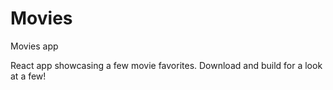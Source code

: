 # Movies
Movies app


React app showcasing a few movie favorites. Download and build for a look at a few!
